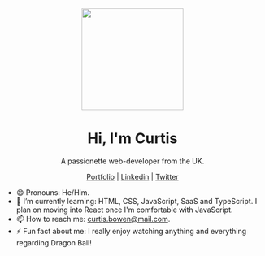 <div align="center"><img width="200px" src="https://i.imgur.com/Ak3aX4i.png"></div>
<h1 align="center">Hi, I'm Curtis</h1>
<p align="center">A passionette web-developer from the UK.</p>
<p align="center"><a href="#">Portfolio</a> | <a href="#">Linkedin</a> | <a href="#">Twitter</a></p>


- 😄 Pronouns: He/Him.
- 🌱 I’m currently learning: HTML, CSS, JavaScript, SaaS and TypeScript. I plan on moving into React once I'm comfortable with JavaScript.
- 📫 How to reach me: curtis.bowen@mail.com.
- ⚡ Fun fact about me: I really enjoy watching anything and everything regarding Dragon Ball!

